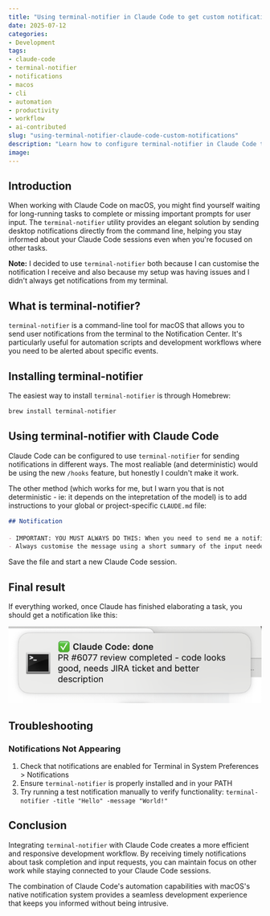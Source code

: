 ```yaml
---
title: "Using terminal-notifier in Claude Code to get custom notifications"
date: 2025-07-12
categories: 
- Development
tags:
- claude-code
- terminal-notifier
- notifications
- macos
- cli
- automation
- productivity
- workflow
- ai-contributed
slug: "using-terminal-notifier-claude-code-custom-notifications"
description: "Learn how to configure terminal-notifier in Claude Code to receive custom desktop notifications for task completion and user input requests."
image:
---
```


## Introduction

When working with Claude Code on macOS, you might find yourself waiting for long-running tasks to complete or missing important prompts for user input. The `terminal-notifier` utility provides an elegant solution by sending desktop notifications directly from the command line, helping you stay informed about your Claude Code sessions even when you're focused on other tasks.

**Note:** I decided to use `terminal-notifier` both because I can customise the notification I receive and also because my setup was having issues and I didn't always get notifications from my terminal.

## What is terminal-notifier?

`terminal-notifier` is a command-line tool for macOS that allows you to send user notifications from the terminal to the Notification Center. It's particularly useful for automation scripts and development workflows where you need to be alerted about specific events.

## Installing terminal-notifier

The easiest way to install `terminal-notifier` is through Homebrew:

```bash
brew install terminal-notifier
```

## Using terminal-notifier with Claude Code

Claude Code can be configured to use `terminal-notifier` for sending notifications in different ways. The most realiable (and deterministic)
would be using the new `/hooks` feature, but honestly I couldn't make it work.

The other method (which works for me, but I warn you that is not deterministic - ie: it depends on the intepretation of the model)
is to add instructions to your global or project-specific `CLAUDE.md` file:

```markdown
## Notification

- IMPORTANT: YOU MUST ALWAYS DO THIS: When you need to send me a notification because you need input or when you have finished a task, please use terminal-notifier tool like this: terminal-notifier -title "🔔 Claude Code: request" -message "Claude needs your permission to use ...", or terminal-notifier -title "✅ Claude Code: done" -message "The task has been completed"
- Always customise the message using a short summary of the input needed or the task just completed
```

Save the file and start a new Claude Code session.

## Final result

If everything worked, once Claude has finished elaborating a task, you should get a notification like this:

![Claude Code notification using terminal notifier](cc-notification.png)

## Troubleshooting

### Notifications Not Appearing

1. Check that notifications are enabled for Terminal in System Preferences > Notifications
2. Ensure `terminal-notifier` is properly installed and in your PATH
3. Try running a test notification manually to verify functionality: `terminal-notifier -title "Hello" -message "World!"`

## Conclusion

Integrating `terminal-notifier` with Claude Code creates a more efficient and responsive development workflow. By receiving timely notifications about task completion and input requests, you can maintain focus on other work while staying connected to your Claude Code sessions.

The combination of Claude Code's automation capabilities with macOS's native notification system provides a seamless development experience that keeps you informed without being intrusive.
